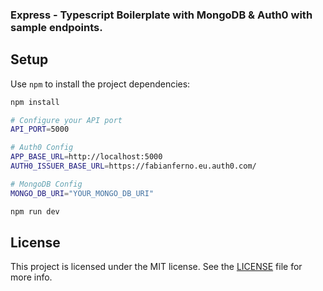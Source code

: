 ### Express - Typescript Boilerplate with MongoDB & Auth0 with sample endpoints.

## Setup
Use `npm` to install the project dependencies:

```bash
npm install
```

```sh
# Configure your API port
API_PORT=5000

# Auth0 Config
APP_BASE_URL=http://localhost:5000 
AUTH0_ISSUER_BASE_URL=https://fabianferno.eu.auth0.com/ 

# MongoDB Config
MONGO_DB_URI="YOUR_MONGO_DB_URI"
```

```bash
npm run dev
```


## License

This project is licensed under the MIT license. See the [LICENSE](./LICENSE.txt) file for more info.